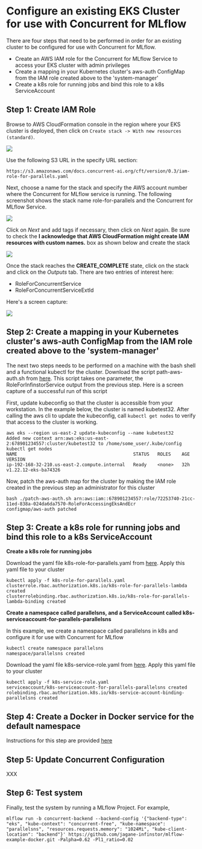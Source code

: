 # Configure an existing EKS Cluster for use with Concurrent for MLflow

There are four steps that need to be performed in order for an existing cluster to be configured for use with Concurrent for MLflow.

- Create an AWS IAM role for the Concurrent for MLflow Service to access your EKS cluster with admin privileges
- Create a mapping in your Kubernetes cluster's aws-auth ConfigMap from the IAM role created above to the 'system-manager' 
- Create a k8s role for running jobs and bind this role to a k8s ServiceAccount

## Step 1: Create IAM Role

Browse to AWS CloudFormation console in the region where your EKS cluster is deployed, then click on ``Create stack -> With new resources (standard)``.

[![](https://docs.concurrent-ai.org/images/install-existing-1.png?raw=true)](https://docs.concurrent-ai.org/images/install-existing-1.png?raw=true)

Use the following S3 URL in the specify URL section:

```
https://s3.amazonaws.com/docs.concurrent-ai.org/cft/version/0.3/iam-role-for-parallels.yaml
```

Next, choose a name for the stack and specify the AWS account number where the Concurrent for MLflow service is running. The following screenshot shows the stack name role-for-parallels and the Concurrent for MLflow Service.


[![](https://docs.concurrent-ai.org/images/install-existing-2.png?raw=true)](https://docs.concurrent-ai.org/images/install-existing-2.png?raw=true)


Click on *Next* and add tags if necessary, then click on *Next* again. Be sure to check the **I acknowledge that AWS CloudFormation might create IAM resources with custom names.** box as shown below and create the stack

[![](https://docs.concurrent-ai.org/images/install-existing-3.png?raw=true)](https://docs.concurrent-ai.org/images/install-existing-3.png?raw=true)

Once the stack reaches the **CREATE_COMPLETE** state, click on the stack and click on the *Outputs* tab. There are two entries of interest here:

- RoleForConcurrentService
- RoleForConcurrentServiceExtId

Here's a screen capture:

[![](https://docs.concurrent-ai.org/images/install-existing-4.png?raw=true)](https://docs.concurrent-ai.org/images/install-existing-4.png?raw=true)

## Step 2: Create a mapping in your Kubernetes cluster's aws-auth ConfigMap from the IAM role created above to the 'system-manager' 

The next two steps needs to be performed on a machine with the bash shell and a functional kubectl for the cluster. Download the script path-aws-auth.sh from [here](https://docs.concurrent-ai.org/scripts/patch-aws-auth.sh "Download patch-aws-auth.sh"). This script takes one parameter, the RoleForInfinstorService output from the previous step. Here is a screen capture of a successful run of this script

First, update kubeconfig so that the cluster is accessible from your workstation. In the example below, the cluster is named kubetest32. After calling the aws cli to update the kubeconfig, call ``kubectl get nodes`` to verify that access to the cluster is working.

```
aws eks --region us-east-2 update-kubeconfig --name kubetest32
Added new context arn:aws:eks:us-east-2:678901234557:cluster/kubetest32 to /home/some_user/.kube/config
kubectl get nodes
NAME                                           STATUS   ROLES    AGE   VERSION
ip-192-168-32-210.us-east-2.compute.internal   Ready    <none>   32h   v1.22.12-eks-ba74326
```

Now, patch the aws-auth map for the cluster by making the IAM role created in the previous step an administrator for this cluster

```
bash ./patch-aws-auth.sh arn:aws:iam::678901234557:role/72253740-21cc-11ed-838a-024da6da7570-RoleForAccessingEksAndEcr
configmap/aws-auth patched

```

## Step 3: Create a k8s role for running jobs and bind this role to a k8s ServiceAccount

**Create a k8s role for running jobs**

Download the yaml file k8s-role-for-parallels.yaml from [here](https://docs.concurrent-ai.org/scripts/k8s-role-for-parallels.yaml "Download k8s-role-for-parallels.yaml"). Apply this yaml file to your cluster

```
kubectl apply -f k8s-role-for-parallels.yaml
clusterrole.rbac.authorization.k8s.io/k8s-role-for-parallels-lambda created
clusterrolebinding.rbac.authorization.k8s.io/k8s-role-for-parallels-lambda-binding created
```

**Create a namespace called parallelsns, and a ServiceAccount called k8s-serviceaccount-for-parallels-parallelsns**

In this example, we create a namespace called parallelsns in k8s and configure it for use with Concurrent for MLflow

```
kubectl create namespace parallelsns
namespace/parallelsns created
```

Download the yaml file k8s-service-role.yaml from [here](https://docs.concurrent-ai.org/scripts/k8s-service-role.yaml "Download k8s-service-role.yaml"). Apply this yaml file to your cluster

```
kubectl apply -f k8s-service-role.yaml 
serviceaccount/k8s-serviceaccount-for-parallels-parallelsns created
rolebinding.rbac.authorization.k8s.io/k8s-service-account-binding-parallelsns created

```

## Step 4: Create a Docker in Docker service for the default namespace

Instructions for this step are provided [here](/files/create-dind/ "Create Docker In Docker Service")

## Step 5: Update Concurrent Configuration

XXX

## Step 6: Test system

Finally, test the system by running a MLflow Project. For example,

```
mlflow run -b concurrent-backend --backend-config '{"backend-type": "eks", "kube-context": "concurrent-free", "kube-namespace": "parallelsns", "resources.requests.memory": "1024Mi", "kube-client-location": "backend"}' https://github.com/jagane-infinstor/mlflow-example-docker.git -Palpha=0.62 -Pl1_ratio=0.02
```
